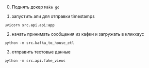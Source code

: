 0. Поднять докер
``` Make go ```

1. запустить апи для отправки timestamps

```uvicorn src.api.api:app```

2. начать принимать сообщения из кафки и загружать в кликхаус

```python -m src.kafka_to_house_etl```

3. отправить тестовые данные 

```python -m src.api.fake_views```


